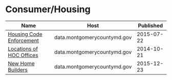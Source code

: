# Consumer/Housing

Name | Host | Published
---- | ---- | ---------
[Housing Code Enforcement](../datasets/k9nj-z35d.md) | data.montgomerycountymd.gov | 2015-07-22
[Locations of HOC Offices](../datasets/7nik-bq7n.md) | data.montgomerycountymd.gov | 2014-10-21
[New Home Builders](../datasets/c7hs-c9qq.md) | data.montgomerycountymd.gov | 2015-12-23

